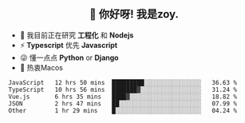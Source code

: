 <h2 align="center">👋 你好呀! 我是zoy.</h2>

- 🌱 我目前正在研究 **工程化** 和 **Nodejs**
- ⚡ **Typescript** 优先 **Javascript**
- 😜 懂一点点 **Python** or **Django**
- 🚀 热衷Macos





<!--
**l-zoy/l-zoy** is a ✨ _special_ ✨ repository because its `README.md` (this file) appears on your GitHub profile.

Here are some ideas to get you started:

- 🔭 I’m currently working on ...
- 🌱 I’m currently learning ...
- 👯 I’m looking to collaborate on ...
- 🤔 I’m looking for help with ...
- 💬 Ask me about ...
- 📫 How to reach me: ...
- 😄 Pronouns: ...
- ⚡ Fun fact: ...
-->

<!--START_SECTION:waka-->
```text
JavaScript   12 hrs 50 mins  █████████░░░░░░░░░░░░░░░░   36.63 % 
TypeScript   10 hrs 56 mins  ███████▓░░░░░░░░░░░░░░░░░   31.24 % 
Vue.js       6 hrs 35 mins   ████▓░░░░░░░░░░░░░░░░░░░░   18.82 % 
JSON         2 hrs 47 mins   ██░░░░░░░░░░░░░░░░░░░░░░░   07.99 % 
Other        1 hr 29 mins    █░░░░░░░░░░░░░░░░░░░░░░░░   04.24 % 
```
<!--END_SECTION:waka-->
